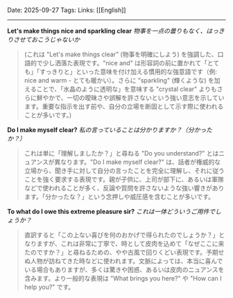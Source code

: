 
Date: 2025-09-27
Tags: 
Links: [[English]]

***

**Let's make things nice and sparkling clear**
*物事を一点の曇りもなく、はっきりさせておこうじゃないか*
>(これは "Let's make things clear" (物事を明確にしよう) を強調した、口語的で少し洒落た表現です。"nice and" は形容詞の前に置かれて「とても」「すっきりと」といった意味を付け加える慣用的な強意語です（例: nice and warm - とても暖かい）。さらに "sparkling" (輝くような) を加えることで、「水晶のように透明な」を意味する "crystal clear" よりもさらに鮮やかで、一切の曖昧さや誤解を許さないという強い意志を示しています。重要な指示を出す前や、自分の立場を断固として示す際に使われることが多いです。)

**Do I make myself clear?**
*私の言っていることは分かりますか？（分かったか？）*
>これは単に「理解しましたか？」と尋ねる "Do you understand?" とはニュアンスが異なります。"Do I make myself clear?" は、話者が権威的な立場から、聞き手に対して自分の言ったことを完全に理解し、それに従うことを強く要求する表現です。親が子供に、上司が部下に、あるいは軍隊などで使われることが多く、反論や質問を許さないような強い響きがあります。「分かったな？」という念押しや威圧感を含むことが多いです。


**To what do I owe this extreme pleasure sir?**
*これは一体どういうご用件でしょうか？*
>直訳すると「この上ない喜びを何のおかげで得られたのでしょうか？」となりますが、これは非常に丁寧で、時として皮肉を込めて「なぜここに来たのですか？」と尋ねるための、やや古風で回りくどい表現です。予期せぬ人物が訪ねてきた時などに使われます。文脈によっては、本当に喜んでいる場合もありますが、多くは驚きや困惑、あるいは皮肉のニュアンスを含みます。より一般的な表現は "What brings you here?" や "How can I help you?" です。


